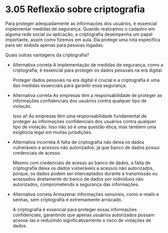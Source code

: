 # 3.05 Reflexão sobre criptografia

Para proteger adequadamente as informações dos usuários, é essencial implementar medidas de segurança. Quando realizamos o cadastro em alguma rede social ou aplicação, a criptografia desempenha um papel importante, assim como fizemos em aula. Ela protege uma rota específica para ser exibida apenas para pessoas logadas.

Quais outras vantagens da criptografia?

- Alternativa correta
    A implementação de medidas de segurança, como a criptografia, é essencial para proteger os dados pessoais na era digital.
    
    Proteger dados pessoais na era digital é crucial e a criptografia é uma das medidas essenciais para garantir essa segurança.
    
- Alternativa correta
    As empresas têm a responsabilidade de proteger as informações confidenciais dos usuários contra qualquer tipo de violação.
    
    Isso aí! As empresas têm uma responsabilidade fundamental de proteger as informações confidenciais dos usuários contra qualquer tipo de violação. Isso não só é uma questão ética, mas também uma exigência legal em muitas jurisdições.
    
- Alternativa incorreta
    A falta de criptografia não deixa os dados vulneráveis a acessos não autorizados, já que banco de dados possui credenciais de acesso.
    
    Mesmo com credenciais de acesso ao banco de dados, a falta de criptografia deixa os dados vulneráveis a acessos não autorizados, porque, os dados podem ser interceptados durante a transmissão ou acessados diretamente do banco de dados por indivíduos não autorizados, comprometendo a segurança das informações.
    
- Alternativa correta
    Armazenar informações sensíveis, como e-mails e senhas, sem criptografia é extremamente arriscado.
    
    A criptografia é essencial para proteger essas informações confidenciais, garantindo que apenas usuários autorizados possam acessá-las e reduzindo significativamente o risco de violações de dados.